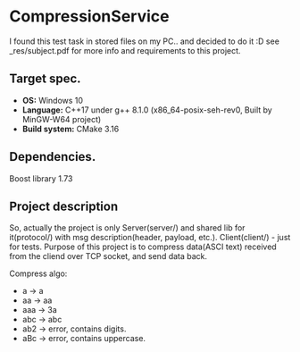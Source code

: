 # CompressionService
I found this test task in stored files on my PC.. and decided to do it :D
see _res/subject.pdf for more info and requirements to this project.

## **Target spec.**
- **OS:** Windows 10
- **Language:** C++17 under g++ 8.1.0 (x86_64-posix-seh-rev0, Built by MinGW-W64 project)
- **Build system:** CMake 3.16

## **Dependencies.**
Boost library 1.73

## **Project description**
So, actually the project is only Server(server/) and shared lib for it(protocol/) with msg description(header, payload, etc.).
Client(client/) - just for tests.
Purpose of this project is to compress data(ASCI text) received from the cliend over TCP socket, and send data back.

Compress algo:
- a -> a
- aa -> aa
- aaa -> 3a
- abc -> abc
- ab2 -> error, contains digits.
- aBc -> error, contains uppercase.
